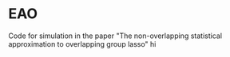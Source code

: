 # EAO
Code for simulation in the paper "The non-overlapping statistical approximation to overlapping group lasso"
hi
